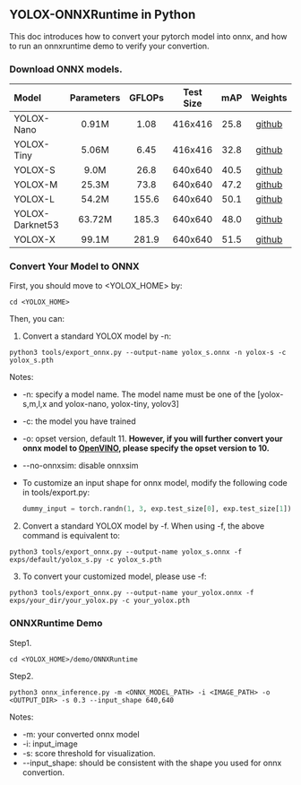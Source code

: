 ## YOLOX-ONNXRuntime in Python

This doc introduces how to convert your pytorch model into onnx, and how to run an onnxruntime demo to verify your convertion.

### Download ONNX models.

| Model           | Parameters | GFLOPs | Test Size | mAP  |                                                Weights                                                |
| :-------------- | :--------: | :----: | :-------: | :--: | :---------------------------------------------------------------------------------------------------: |
| YOLOX-Nano      |   0.91M    |  1.08  |  416x416  | 25.8 |  [github](https://github.com/Megvii-BaseDetection/YOLOX/releases/download/0.1.1rc0/yolox_nano.onnx)   |
| YOLOX-Tiny      |   5.06M    |  6.45  |  416x416  | 32.8 |  [github](https://github.com/Megvii-BaseDetection/YOLOX/releases/download/0.1.1rc0/yolox_tiny.onnx)   |
| YOLOX-S         |    9.0M    |  26.8  |  640x640  | 40.5 |    [github](https://github.com/Megvii-BaseDetection/YOLOX/releases/download/0.1.1rc0/yolox_s.onnx)    |
| YOLOX-M         |   25.3M    |  73.8  |  640x640  | 47.2 |    [github](https://github.com/Megvii-BaseDetection/YOLOX/releases/download/0.1.1rc0/yolox_m.onnx)    |
| YOLOX-L         |   54.2M    | 155.6  |  640x640  | 50.1 |    [github](https://github.com/Megvii-BaseDetection/YOLOX/releases/download/0.1.1rc0/yolox_l.onnx)    |
| YOLOX-Darknet53 |   63.72M   | 185.3  |  640x640  | 48.0 | [github](https://github.com/Megvii-BaseDetection/YOLOX/releases/download/0.1.1rc0/yolox_darknet.onnx) |
| YOLOX-X         |   99.1M    | 281.9  |  640x640  | 51.5 |    [github](https://github.com/Megvii-BaseDetection/YOLOX/releases/download/0.1.1rc0/yolox_x.onnx)    |

### Convert Your Model to ONNX

First, you should move to <YOLOX_HOME> by:

```shell
cd <YOLOX_HOME>
```

Then, you can:

1. Convert a standard YOLOX model by -n:

```shell
python3 tools/export_onnx.py --output-name yolox_s.onnx -n yolox-s -c yolox_s.pth
```

Notes:

- -n: specify a model name. The model name must be one of the [yolox-s,m,l,x and yolox-nano, yolox-tiny, yolov3]
- -c: the model you have trained
- -o: opset version, default 11. **However, if you will further convert your onnx model to [OpenVINO](https://github.com/Megvii-BaseDetection/YOLOX/demo/OpenVINO/), please specify the opset version to 10.**
- --no-onnxsim: disable onnxsim
- To customize an input shape for onnx model, modify the following code in tools/export.py:

  ```python
  dummy_input = torch.randn(1, 3, exp.test_size[0], exp.test_size[1])
  ```

2. Convert a standard YOLOX model by -f. When using -f, the above command is equivalent to:

```shell
python3 tools/export_onnx.py --output-name yolox_s.onnx -f exps/default/yolox_s.py -c yolox_s.pth
```

3. To convert your customized model, please use -f:

```shell
python3 tools/export_onnx.py --output-name your_yolox.onnx -f exps/your_dir/your_yolox.py -c your_yolox.pth
```

### ONNXRuntime Demo

Step1.

```shell
cd <YOLOX_HOME>/demo/ONNXRuntime
```

Step2.

```shell
python3 onnx_inference.py -m <ONNX_MODEL_PATH> -i <IMAGE_PATH> -o <OUTPUT_DIR> -s 0.3 --input_shape 640,640
```

Notes:

- -m: your converted onnx model
- -i: input_image
- -s: score threshold for visualization.
- --input_shape: should be consistent with the shape you used for onnx convertion.
